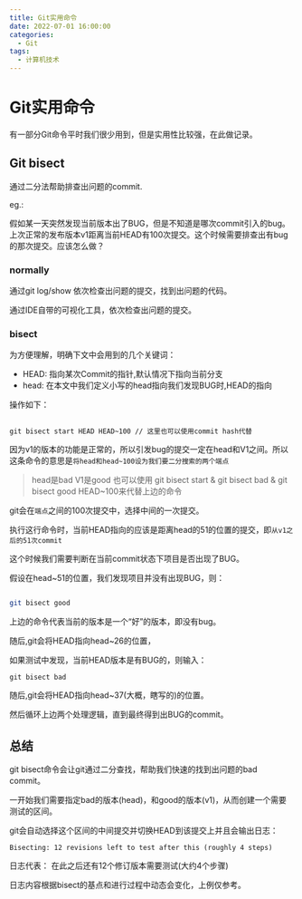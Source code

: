 ```yaml
---
title: Git实用命令
date: 2022-07-01 16:00:00
categories: 
  - Git
tags:
  - 计算机技术
---
```



# Git实用命令

有一部分Git命令平时我们很少用到，但是实用性比较强，在此做记录。

## Git bisect

通过二分法帮助排查出问题的commit.

eg.:

假如某一天突然发现当前版本出了BUG，但是不知道是哪次commit引入的bug。上次正常的发布版本v1距离当前HEAD有100次提交。这个时候需要排查出有bug的那次提交。应该怎么做？

### normally

通过git log/show 依次检查出问题的提交，找到出问题的代码。

通过IDE自带的可视化工具，依次检查出问题的提交。

### bisect

为方便理解，明确下文中会用到的几个关键词：

- HEAD: 指向某次Commit的指针,默认情况下指向当前分支
- head: 在本文中我们定义小写的head指向我们发现BUG时,HEAD的指向


操作如下：

```git 

git bisect start HEAD HEAD~100 // 这里也可以使用commit hash代替

```

因为v1的版本的功能是正常的，所以引发bug的提交一定在head和V1之间。所以这条命令的意思是`将head和head~100设为我们要二分搜索的两个端点` 

> head是bad V1是good
> 也可以使用 git bisect start  & git bisect bad & git bisect good HEAD~100来代替上边的命令

git会在`端点`之间的100次提交中，选择中间的一次提交。

执行这行命令时，当前HEAD指向的应该是距离head的51的位置的提交，即`从v1之后的51次commit`

这个时候我们需要判断在当前commit状态下项目是否出现了BUG。

假设在head~51的位置，我们发现项目并没有出现BUG，则：

```bash

git bisect good

```

上边的命令代表当前的版本是一个“好”的版本，即没有bug。

随后,git会将HEAD指向head~26的位置，

如果测试中发现，当前HEAD版本是有BUG的，则输入：

```
git bisect bad

```

随后,git会将HEAD指向head~37(大概，瞎写的)的位置。

然后循环上边两个处理逻辑，直到最终得到出BUG的commit。



## 总结

git bisect命令会让git通过二分查找，帮助我们快速的找到出问题的bad commit。

一开始我们需要指定bad的版本(head)，和good的版本(v1)，从而创建一个需要测试的区间。

git会自动选择这个区间的中间提交并切换HEAD到该提交上并且会输出日志：

```
Bisecting: 12 revisions left to test after this (roughly 4 steps)
```

日志代表： 在此之后还有12个修订版本需要测试(大约4个步骤) 

日志内容根据bisect的基点和进行过程中动态会变化，上例仅参考。

 